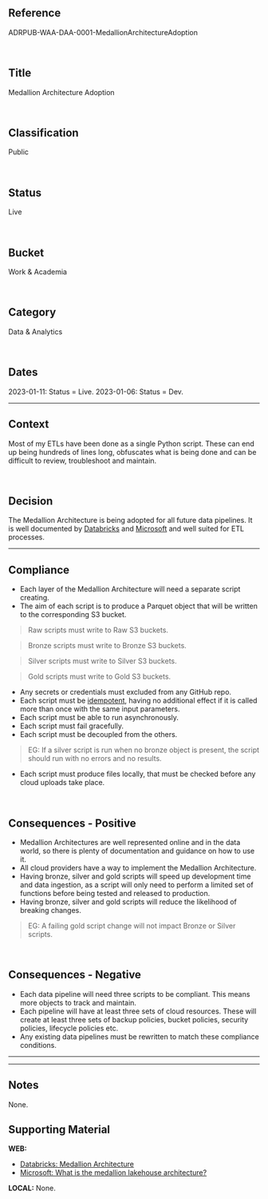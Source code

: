 ## Reference
ADRPUB-WAA-DAA-0001-MedallionArchitectureAdoption

<br>

## Title
Medallion Architecture Adoption

<br>

## Classification
Public

<br>

## Status
Live

<br>

## Bucket
Work & Academia

<br>

## Category
Data & Analytics

<br>

## Dates
2023-01-11: Status = Live.
2023-01-06: Status = Dev.

---
## Context
Most of my ETLs have been done as a single Python script.  These can end up being hundreds of lines long, obfuscates what is being done and can be difficult to review, troubleshoot and maintain.

<br>

## Decision
The Medallion Architecture is being adopted for all future data pipelines.  It is well documented by [Databricks](https://www.databricks.com/glossary/medallion-architecture) and [Microsoft](https://learn.microsoft.com/en-us/azure/databricks/lakehouse/medallion) and well suited for ETL processes.

---
## Compliance

- Each layer of the Medallion Architecture will need a separate script creating.
- The aim of each script is to produce a Parquet object that will be written to the corresponding S3 bucket.

> Raw scripts must write to Raw S3 buckets.

> Bronze scripts must write to Bronze S3 buckets.

> Silver scripts must write to Silver S3 buckets.

> Gold scripts must write to Gold S3 buckets.

- Any secrets or credentials must excluded from any GitHub repo.
- Each script must be [idempotent](https://en.wikipedia.org/wiki/Idempotence), having no additional effect if it is called more than once with the same input parameters.
- Each script must be able to run asynchronously.
- Each script must fail gracefully.
- Each script must be decoupled from the others.

> EG: If a silver script is run when no bronze object is present, the script should run with no errors and no results.

- Each script must produce files locally, that must be checked before any cloud uploads take place.


<br>

## Consequences - Positive
- Medallion Architectures are well represented online and in the data world, so there is plenty of documentation and guidance on how to use it.
- All cloud providers have a way to implement the Medallion Architecture.
- Having bronze, silver and gold scripts will speed up development time and data ingestion, as a script will only need to perform a limited set of functions before being tested and released to production.
- Having bronze, silver and gold scripts will reduce the likelihood of breaking changes.

> EG: A failing gold script change will not impact Bronze or Silver scripts.

<br>

## Consequences - Negative
- Each data pipeline will need three scripts to be compliant.  This means more objects to track and maintain.
- Each pipeline will have at least three sets of cloud resources.  These will create at least three sets of backup policies, bucket policies, security policies, lifecycle policies etc.
- Any existing data pipelines must be rewritten to match these compliance conditions.

---
---
## Notes
None.

## Supporting Material
**WEB:**
- [Databricks: Medallion Architecture](https://www.databricks.com/glossary/medallion-architecture)
- [Microsoft: What is the medallion lakehouse architecture?](https://learn.microsoft.com/en-us/azure/databricks/lakehouse/medallion)

**LOCAL:**
None.
